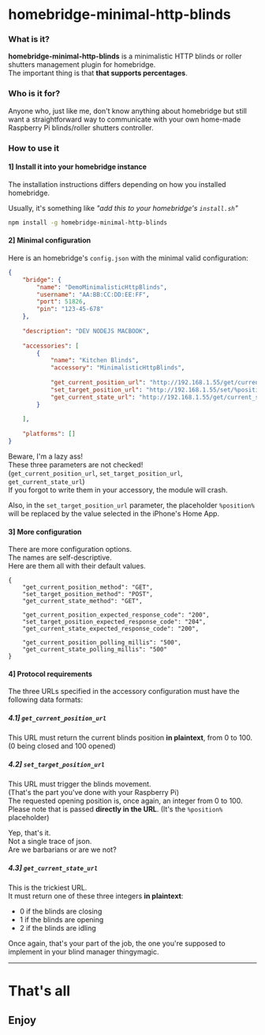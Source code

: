 # homebridge-minimal-http-blinds

### What is it?

**homebridge-minimal-http-blinds** is a minimalistic HTTP blinds or roller shutters management plugin for homebridge.  
The important thing is that **that supports percentages**.

### Who is it for?

Anyone who, just like me, don't know anything about homebridge
but still want a straightforward way to communicate with your own home-made Raspberry Pi blinds/roller shutters controller. 

### How to use it

#### 1] Install it into your homebridge instance

The installation instructions differs depending on how you installed homebridge.

Usually, it's something like _"add this to your homebridge's `install.sh`"_
````bash
npm install -g homebridge-minimal-http-blinds
````

#### 2] Minimal configuration

Here is an homebridge's `config.json` with the minimal valid configuration:

````json
{
    "bridge": {
        "name": "DemoMinimalisticHttpBlinds",
        "username": "AA:BB:CC:DD:EE:FF",
        "port": 51826,
        "pin": "123-45-678"
    },
  
    "description": "DEV NODEJS MACBOOK",
  
    "accessories": [
        {
            "name": "Kitchen Blinds",
            "accessory": "MinimalisticHttpBlinds",
  
            "get_current_position_url": "http://192.168.1.55/get/current_position/",
            "set_target_position_url": "http://192.168.1.55/set/%position%",
            "get_current_state_url": "http://192.168.1.55/get/current_state/"
        }
  
    ],
  
    "platforms": []
}
````

Beware, I'm a lazy ass!  
These three parameters are not checked!  
(`get_current_position_url`, `set_target_position_url`, `get_current_state_url`)  
If you forgot to write them in your accessory, the module will crash.

Also, in the `set_target_position_url` parameter, the placeholder `%position%` will be replaced by the value selected in the iPhone's Home App. 

#### 3] More configuration

There are more configuration options.  
The names are self-descriptive.  
Here are them all with their default values.

````
{
    "get_current_position_method": "GET",
    "set_target_position_method": "POST",
    "get_current_state_method": "GET",
    
    "get_current_position_expected_response_code": "200",
    "set_target_position_expected_response_code": "204",
    "get_current_state_expected_response_code": "200",
    
    "get_current_position_polling_millis": "500",
    "get_current_state_polling_millis": "500"
}
````

#### 4] Protocol requirements

The three URLs specified in the accessory configuration must have the following data formats:

##### 4.1] `get_current_position_url`

This URL must return the current blinds position **in plaintext**, from 0 to 100.  
(0 being closed and 100 opened)

##### 4.2] `set_target_position_url`

This URL must trigger the blinds movement.  
(That's the part you've done with your Raspberry Pi)  
The requested opening position is, once again, an integer from 0 to 100.
Please note that is passed **directly in the URL**. (It's the `%position%` placeholder)  

Yep, that's it.  
Not a single trace of json.  
Are we barbarians or are we not?    


##### 4.3] `get_current_state_url`

This is the trickiest URL.  
It must return one of these three integers **in plaintext**:
- 0 if the blinds are closing
- 1 if the blinds are opening
- 2 if the blinds are idling

Once again, that's your part of the job, the one you're supposed to implement in your blind manager thingymagic.

________________________________________

# That's all

## Enjoy
